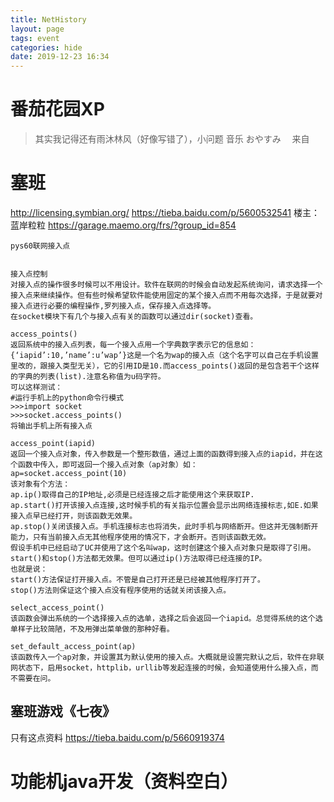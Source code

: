 ```yaml
---
title: NetHistory
layout: page
tags: event
categories: hide
date: 2019-12-23 16:34
---
```


# 番茄花园XP
> 其实我记得还有雨沐林风（好像写错了），小问题
音乐 おやすみ　
来自


# 塞班
<http://licensing.symbian.org/>
<https://tieba.baidu.com/p/5600532541> 
楼主：蓝岸粒粒
https://garage.maemo.org/frs/?group_id=854
```
pys60联网接入点


接入点控制
对接入点的操作很多时候可以不用设计。软件在联网的时候会自动发起系统询问，请求选择一个接入点来继续操作。但有些时候希望软件能使用固定的某个接入点而不用每次选择，于是就要对接入点进行必要的编程操作,罗列接入点，保存接入点选择等。
在socket模块下有几个与接入点有关的函数可以通过dir(socket)查看。

access_points()
返回系统中的接入点列表，每一个接入点用一个字典数字表示它的信息如：
{‘iapid’:10,’name’:u’wap’}这是一个名为wap的接入点（这个名字可以自己在手机设置里改的，跟接入类型无关），它的引用ID是10.而access_points()返回的是包含若干个这样的字典的列表(list).注意名称值为u码字符。
可以这样测试：
#运行手机上的python命令行模式
>>>import socket
>>>socket.access_points()
将输出手机上所有接入点

access_point(iapid)
返回一个接入点对象，传入参数是一个整形数值，通过上面的函数得到接入点的iapid，并在这个函数中传入，即可返回一个接入点对象（ap对象）如：
ap=socket.access_point(10)
该对象有个方法：
ap.ip()取得自己的IP地址,必须是已经连接之后才能使用这个来获取IP.
ap.start()打开该接入点连接,这时候手机的有关指示位置会显示出网络连接标志,如E.如果接入点早已经打开，则该函数无效果。
ap.stop()关闭该接入点。手机连接标志也将消失，此时手机与网络断开。但这并无强制断开能力，只有当前接入点无其他程序使用的情况下，才会断开。否则该函数无效。
假设手机中已经启动了UC并使用了这个名叫wap，这时创建这个接入点对象只是取得了引用。start()和stop()方法都无效果。但可以通过ip()方法取得已经连接的IP。
也就是说：
start()方法保证打开接入点。不管是自己打开还是已经被其他程序打开了。
stop()方法则保证这个接入点没有程序使用的话就关闭该接入点。

select_access_point()
该函数会弹出系统的一个选择接入点的选单，选择之后会返回一个iapid。总觉得系统的这个选单样子比较简陋，不及用弹出菜单做的那种好看。

set_default_access_point(ap)
该函数传入一个ap对象，并设置其为默认使用的接入点。大概就是设置完默认之后，软件在非联网状态下，启用socket，httplib，urllib等发起连接的时候，会知道使用什么接入点，而不需要在问。

```
## 塞班游戏《七夜》
只有这点资料
<https://tieba.baidu.com/p/5660919374>


# 功能机java开发（资料空白）
